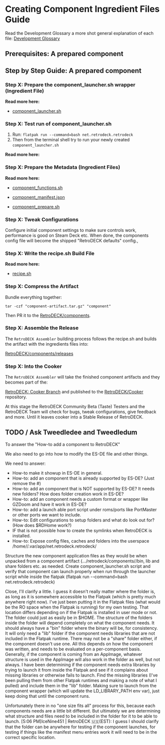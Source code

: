# Creating Component Ingredient Files Guide

Read the Development Glossary a more shot general explanation of each file: [Development Glossary](../development-glossary.md) 

## Prerequisites: A prepared component


## Step by Step Guide: A prepared component

### Step X: Prepare the component_launcher.sh wrapper (Ingredient File)

**Read more here:** 

- [component_launcher.sh](ing-component-launcher.md)


### Step X: Test run of component_launcher.sh 

1. Run: `flatpak run --command=bash net.retrodeck.retrodeck`
2. Then from the terminal shell try to run your newly created `component_launcher.sh`

**Read more here:**

### Step X: Prepare the Metadata (Ingredient Files)

**Read more here:** 

- [component_functions.sh](ing-component-functions.md)

- [component_manifest.json](ing-component-manifest.md)

- [component_prepare.sh](ing-component-prepare.md)

### Step X: Tweak Configurations

Configure initial component settings to make sure controls work, performance is good on Steam Deck etc. When done, the components config file will become the shipped "RetroDECK defaults" config.,

### Step X: Write the recipe.sh Build File

**Read more here:** 

- [recipe.sh](component-recipe.md)

### Step X: Compress the Artifact

Bundle everything together:

```
tar -czf "component-artifact.tar.gz" "component"
```

Then PR it to the [RetroDECK/components](https://github.com/RetroDECK/components).


### Step X: Assemble the Release

The `RetroDECK Assembler` building process follows the recipe.sh and builds the artifact with the ingredients files into:

[RetroDECK/components/releases](https://github.com/RetroDECK/components/releases) 


### Step X: Into the Cooker

The `RetroDECK Assembler` will take the finished component artifacts and they becomes part of the:

[RetroDECK: Cooker Branch](https://github.com/RetroDECK/RetroDECK/tree/cooker) and published to the [RetroDECK/Cooker](https://github.com/RetroDECK/Cooker) repository. 

At this stage the RetroDECK Community Beta (Taste) Testers and the RetroDECK Team will check for bugs, tweak configurations, give feedback and more. Until it leaves cooker into a Stable Release of RetroDECK.



## TODO / Ask Tweedledee and Tweedledum 

To answer the "How-to add a component to RetroDECK" 

We also need to go into how to modify the ES-DE file and other things.

We need to answer:

- How-to make it showup in ES-DE in general. 
- How-to: add an component that is already supported by ES-DE? (Just remove the #) 
- How-to: add an component that is NOT supported by ES-DE? It needs new folders? How does folder creation work in ES-DE?
- How-to: add an component needs a custom format or wrapper like GZDoom and have it work in ES-DE?
- How-to: add a launch able port script under  roms/ports like PortMaster or other ports we want to include. 
- How-to: Edit configurations to setup folders and what do look out for? (How does $RDHome work?)
- IF that is not possible how to create the symlinks when RetroDECK is installed.
- How-to: Expose config files, caches and folders into the userspace /home/<user>/.var/app/net.retrodeck.retrodeck/


Structure the new component application files as they would be when unpacked from a component artifact (.../retrodeck/components/<component name>/bin, lib and share folders etc. as needed.
Create component_launcher.sh script and verify that component can launch properly when run through the launcher script while inside the flatpak (flatpak run --command=bash net.retrodeck.retrodeck)

Close, I'll clarify a little. I guess it doesn't really matter where the <component name> folder is, as long as it is somewhere accessible to the Flatpak (which is pretty much anywhere right now). I've just been putting it in the Flatpak files (what would be the RO space when the Flatpak is running) for my own testing. That location differs depending on if the Flatpak is installed in user mode or not. The <component name> folder could just as easily be in $HOME. The structure of the folders inside the <component name> folder will depend completely on what the component needs. It should always have a "bin" folder where the binary will be, for consistency. It will only need a "lib" folder if the component needs libraries that are not included in the Flatpak runtime. There may not be a "share" folder either, if the component doesn't use one. All this depends on how the component was written, and needs to be evaluated on a per-component basis. Generally, if the component is coming from an AppImage, whatever structure is used in the AppImage will also work in the <component name> folder as well, but not always. I have been determining if the component needs extra libraries by trying to launch it from inside the Flatpak and see if it complains about missing libraries or otherwise fails to launch. Find the missing libraries (I've been pulling them from other Flatpak runtimes and making a note of what I pulled) and include them in the "lib" folder. Making sure to launch from the component wrapper (which will update the LD_LIBRARY_PATH env var), just keep doing that until the component runs.

Unfortunately there in no "one size fits all" process for this, because each components needs are a little bit different. But ultimately we are determining what structure and files need to be included in the <component name> folder for it to be able to launch.
[5:06 PM]IceNine451 | RetroDECK 🇺🇸(EST): I guess I should clarify that the <component name> folder can be anywhere for testing if the component launches, for testing if things like the manifest menu entries work it will need to be in the correct specific location.
